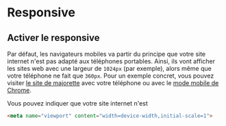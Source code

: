 # Responsive

## Activer le responsive

Par défaut, les navigateurs mobiles va partir du principe que votre site internet n'est pas adapté aux téléphones portables. Ainsi, ils vont afficher les sites web avec une largeur de `1024px` (par exemple), alors même que votre téléphone ne fait que `360px`. Pour un exemple concret, vous pouvez visiter [le site de majorette](https://www.majorette.com/fr/accueil/) avec votre téléphone ou avec le [mode mobile de Chrome](https://developers.google.com/web/tools/chrome-devtools/device-mode/#viewport).

Vous pouvez indiquer que votre site internet n'est
```html
<meta name="viewport" content="width=device-width,initial-scale=1">
```
<!--stackedit_data:
eyJoaXN0b3J5IjpbLTQzOTQzMjY0MywxMTQyNTg5OTIxLC0zMz
Q5NjIxNl19
-->